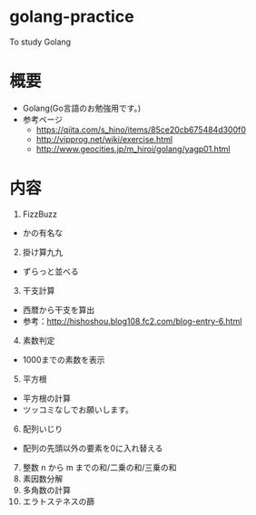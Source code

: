 # golang-practice
To study Golang

# 概要
- Golang(Go言語のお勉強用です。)
- 参考ページ
  - https://qiita.com/s_hino/items/85ce20cb675484d300f0
  - http://vipprog.net/wiki/exercise.html
  - http://www.geocities.jp/m_hiroi/golang/yagp01.html

# 内容
1. FizzBuzz
  - かの有名な
2. 掛け算九九
  - ずらっと並べる
3. 干支計算
  - 西暦から干支を算出
  - 参考：http://hishoshou.blog108.fc2.com/blog-entry-6.html
4. 素数判定
  - 1000までの素数を表示
5. 平方根
  - 平方根の計算
  - ツッコミなしでお願いします。
6. 配列いじり
  - 配列の先頭以外の要素を0に入れ替える
7. 整数 n から m までの和/二乗の和/三乗の和
8. 素因数分解
9. 多角数の計算
10. エラトステネスの篩
